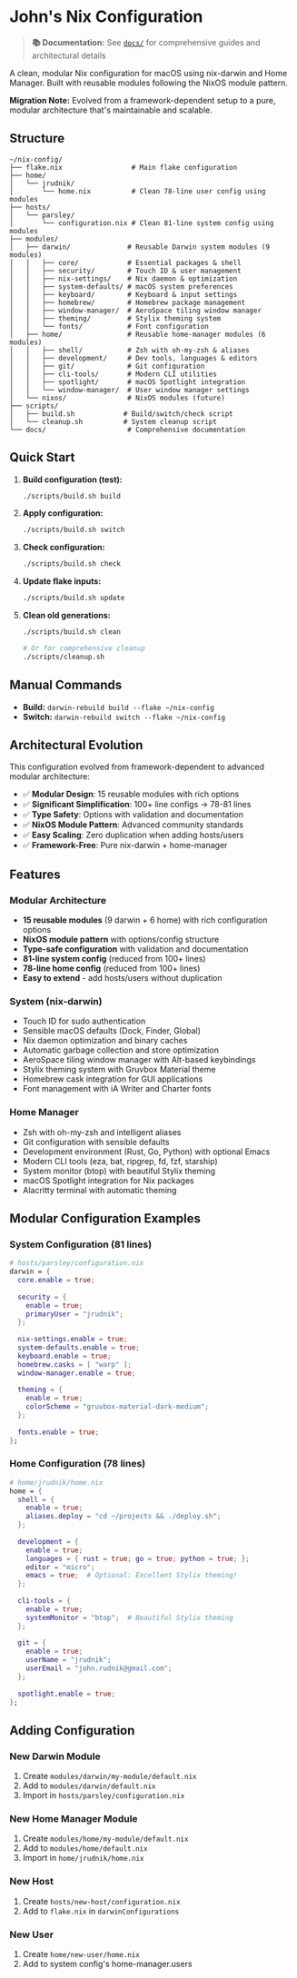 # John's Nix Configuration

> **📚 Documentation:** See [`docs/`](docs/) for comprehensive guides and architectural details

A clean, modular Nix configuration for macOS using nix-darwin and Home Manager. Built with reusable modules following the NixOS module pattern.

**Migration Note:** Evolved from a framework-dependent setup to a pure, modular architecture that's maintainable and scalable.

## Structure

```
~/nix-config/
├── flake.nix                 # Main flake configuration
├── home/
│   └── jrudnik/
│       └── home.nix          # Clean 78-line user config using modules
├── hosts/
│   └── parsley/
│       └── configuration.nix # Clean 81-line system config using modules
├── modules/
│   ├── darwin/              # Reusable Darwin system modules (9 modules)
│   │   ├── core/            # Essential packages & shell
│   │   ├── security/        # Touch ID & user management
│   │   ├── nix-settings/    # Nix daemon & optimization
│   │   ├── system-defaults/ # macOS system preferences
│   │   ├── keyboard/        # Keyboard & input settings
│   │   ├── homebrew/        # Homebrew package management
│   │   ├── window-manager/  # AeroSpace tiling window manager
│   │   ├── theming/         # Stylix theming system
│   │   └── fonts/           # Font configuration
│   ├── home/                # Reusable home-manager modules (6 modules)
│   │   ├── shell/           # Zsh with oh-my-zsh & aliases
│   │   ├── development/     # Dev tools, languages & editors
│   │   ├── git/             # Git configuration
│   │   ├── cli-tools/       # Modern CLI utilities
│   │   ├── spotlight/       # macOS Spotlight integration
│   │   └── window-manager/  # User window manager settings
│   └── nixos/               # NixOS modules (future)
├── scripts/
│   ├── build.sh            # Build/switch/check script
│   └── cleanup.sh          # System cleanup script
└── docs/                    # Comprehensive documentation
```

## Quick Start

1. **Build configuration (test):**
   ```bash
   ./scripts/build.sh build
   ```

2. **Apply configuration:**
   ```bash
   ./scripts/build.sh switch
   ```

3. **Check configuration:**
   ```bash
   ./scripts/build.sh check
   ```

4. **Update flake inputs:**
   ```bash
   ./scripts/build.sh update
   ```

5. **Clean old generations:**
   ```bash
   ./scripts/build.sh clean
   
   # Or for comprehensive cleanup
   ./scripts/cleanup.sh
   ```

## Manual Commands

- **Build:** `darwin-rebuild build --flake ~/nix-config`
- **Switch:** `darwin-rebuild switch --flake ~/nix-config`

## Architectural Evolution

This configuration evolved from framework-dependent to advanced modular architecture:

- ✅ **Modular Design**: 15 reusable modules with rich options
- ✅ **Significant Simplification**: 100+ line configs → 78-81 lines
- ✅ **Type Safety**: Options with validation and documentation
- ✅ **NixOS Module Pattern**: Advanced community standards
- ✅ **Easy Scaling**: Zero duplication when adding hosts/users
- ✅ **Framework-Free**: Pure nix-darwin + home-manager

## Features

### Modular Architecture
- **15 reusable modules** (9 darwin + 6 home) with rich configuration options
- **NixOS module pattern** with options/config structure
- **Type-safe configuration** with validation and documentation
- **81-line system config** (reduced from 100+ lines)
- **78-line home config** (reduced from 100+ lines)
- **Easy to extend** - add hosts/users without duplication

### System (nix-darwin)
- Touch ID for sudo authentication
- Sensible macOS defaults (Dock, Finder, Global)
- Nix daemon optimization and binary caches
- Automatic garbage collection and store optimization
- AeroSpace tiling window manager with Alt-based keybindings
- Stylix theming system with Gruvbox Material theme
- Homebrew cask integration for GUI applications
- Font management with iA Writer and Charter fonts

### Home Manager
- Zsh with oh-my-zsh and intelligent aliases
- Git configuration with sensible defaults
- Development environment (Rust, Go, Python) with optional Emacs
- Modern CLI tools (eza, bat, ripgrep, fd, fzf, starship)
- System monitor (btop) with beautiful Stylix theming
- macOS Spotlight integration for Nix packages
- Alacritty terminal with automatic theming

## Modular Configuration Examples

### System Configuration (81 lines)
```nix
# hosts/parsley/configuration.nix
darwin = {
  core.enable = true;
  
  security = {
    enable = true;
    primaryUser = "jrudnik";
  };
  
  nix-settings.enable = true;
  system-defaults.enable = true;
  keyboard.enable = true;
  homebrew.casks = [ "warp" ];
  window-manager.enable = true;
  
  theming = {
    enable = true;
    colorScheme = "gruvbox-material-dark-medium";
  };
  
  fonts.enable = true;
};
```

### Home Configuration (78 lines)
```nix
# home/jrudnik/home.nix
home = {
  shell = {
    enable = true;
    aliases.deploy = "cd ~/projects && ./deploy.sh";
  };
  
  development = {
    enable = true;
    languages = { rust = true; go = true; python = true; };
    editor = "micro";
    emacs = true;  # Optional: Excellent Stylix theming!
  };
  
  cli-tools = {
    enable = true;
    systemMonitor = "btop";  # Beautiful Stylix theming
  };
  
  git = {
    enable = true;
    userName = "jrudnik";
    userEmail = "john.rudnik@gmail.com";
  };
  
  spotlight.enable = true;
};
```

## Adding Configuration

### New Darwin Module
1. Create `modules/darwin/my-module/default.nix`
2. Add to `modules/darwin/default.nix`
3. Import in `hosts/parsley/configuration.nix`

### New Home Manager Module
1. Create `modules/home/my-module/default.nix` 
2. Add to `modules/home/default.nix`
3. Import in `home/jrudnik/home.nix`

### New Host
1. Create `hosts/new-host/configuration.nix`
2. Add to `flake.nix` in `darwinConfigurations`

### New User
1. Create `home/new-user/home.nix`
2. Add to system config's home-manager.users
